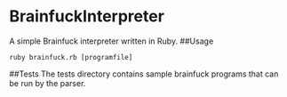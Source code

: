 # BrainfuckInterpreter
A simple Brainfuck interpreter written in Ruby.
##Usage
```
ruby brainfuck.rb [programfile]
```
##Tests
The tests directory contains sample brainfuck programs that can be run by the parser.
